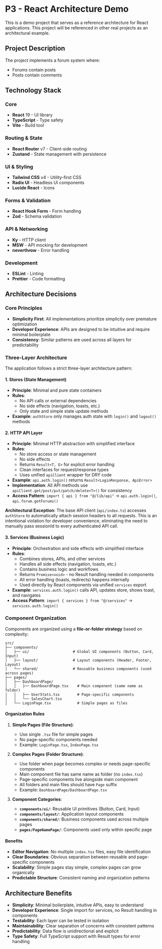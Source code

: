 # P3 - React Architecture Demo

This is a demo project that serves as a reference architecture for React applications. This project will be referenced in other real projects as an architectural example.

## Project Description

The project implements a forum system where:

- Forums contain posts
- Posts contain comments

## Technology Stack

### Core

- **React** 19 - UI library
- **TypeScript** - Type safety
- **Vite** - Build tool

### Routing & State

- **React Router** v7 - Client-side routing
- **Zustand** - State management with persistence

### UI & Styling

- **Tailwind CSS** v4 - Utility-first CSS
- **Radix UI** - Headless UI components
- **Lucide React** - Icons

### Forms & Validation

- **React Hook Form** - Form handling
- **Zod** - Schema validation

### API & Networking

- **Ky** - HTTP client
- **MSW** - API mocking for development
- **neverthrow** - Error handling

### Development

- **ESLint** - Linting
- **Prettier** - Code formatting

## Architecture Decisions

### Core Principles

- **Simplicity First**: All implementations prioritize simplicity over premature optimization
- **Developer Experience**: APIs are designed to be intuitive and require minimal boilerplate
- **Consistency**: Similar patterns are used across all layers for predictability

### Three-Layer Architecture

The application follows a strict three-layer architecture pattern:

#### 1. Stores (State Management)

- **Principle**: Minimal and pure state containers
- **Rules**:
  - No API calls or external dependencies
  - No side effects (navigation, toasts, etc.)
  - Only state and simple state update methods
- **Example**: `authStore` only manages auth state with `login()` and `logout()` methods

#### 2. HTTP API Layer

- **Principle**: Minimal HTTP abstraction with simplified interface
- **Rules**:
  - No store access or state management
  - No side effects
  - Returns `Result<T, E>` for explicit error handling
  - Clean interfaces for request/response types
  - Uses unified `apiClient` wrapper for DRY code
- **Example**: `api.auth.login()` returns `Result<LoginResponse, ApiError>`
- **Implementation**: All API methods use `apiClient.get/post/put/patch/delete<T>()` for consistency
- **Access Pattern**: `import { api } from "@/lib/api"` → `api.auth.login()`, `api.forum.getForums()`

**Architectural Exception**: The base API client (`api/index.ts`) accesses `authStore` to automatically attach session headers to all requests. This is an intentional violation for developer convenience, eliminating the need to manually pass sessionId to every authenticated API call.

#### 3. Services (Business Logic)

- **Principle**: Orchestration and side effects with simplified interface
- **Rules**:
  - Combines stores, APIs, and other services
  - Handles all side effects (navigation, toasts, etc.)
  - Contains business logic and workflows
  - Returns `Promise<void>` - no Result handling needed in components
  - All error handling (toasts, redirects) happens internally
  - Used directly by React components via unified `services` export
- **Example**: `services.auth.login()` calls API, updates store, shows toast, and navigates
- **Access Pattern**: `import { services } from "@/services"` → `services.auth.login()`

### Component Organization

Components are organized using a **file-or-folder strategy** based on complexity:

```
src/
├── components/
│   ├── ui/                    # Global UI components (Button, Card, Input)
│   ├── layout/                # Layout components (Header, Footer, Layout)
│   └── shared/                # Reusable business components (used across pages)
├── pages/
│   ├── DashboardPage/
│   │   ├── DashboardPage.tsx    # Main component (same name as folder)
│   │   ├── UserStats.tsx        # Page-specific components
│   │   └── SalesChart.tsx
│   └── LoginPage.tsx            # Simple pages as files
```

#### Organization Rules

1. **Simple Pages (File Structure)**:
   - Use single `.tsx` file for simple pages
   - No page-specific components needed
   - Example: `LoginPage.tsx`, `IndexPage.tsx`

2. **Complex Pages (Folder Structure)**:
   - Use folder when page becomes complex or needs page-specific components
   - Main component file has same name as folder (no `index.tsx`)
   - Page-specific components live alongside main component
   - All folders and main files should have `Page` suffix
   - Example: `DashboardPage/DashboardPage.tsx`

3. **Component Categories**:
   - **`components/ui/`**: Reusable UI primitives (Button, Card, Input)
   - **`components/layout/`**: Application layout components
   - **`components/shared/`**: Business components used across multiple pages
   - **`pages/PageNamePage/`**: Components used only within specific page

#### Benefits

- **Editor Navigation**: No multiple `index.tsx` files, easy file identification
- **Clear Boundaries**: Obvious separation between reusable and page-specific components
- **Scalability**: Simple pages stay simple, complex pages can grow organically
- **Predictable Structure**: Consistent naming and organization patterns

## Architecture Benefits

- **Simplicity**: Minimal boilerplate, intuitive APIs, easy to understand
- **Developer Experience**: Single import for services, no Result handling in components
- **Testability**: Each layer can be tested in isolation
- **Maintainability**: Clear separation of concerns with consistent patterns
- **Predictability**: Data flow is unidirectional and explicit
- **Type Safety**: Full TypeScript support with Result types for error handling
